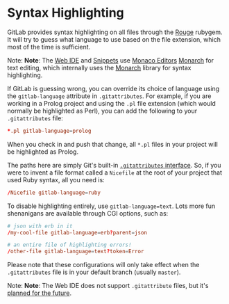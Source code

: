 # Syntax Highlighting

GitLab provides syntax highlighting on all files through the [Rouge](https://rubygems.org/gems/rouge) rubygem. It will try to guess what language to use based on the file extension, which most of the time is sufficient.

Note: **Note**: The [Web IDE](./web_ide/index.md) and [Snippets](../snippets.md) use [Monaco Editors](https://microsoft.github.io/monaco-editor/) [Monarch](https://microsoft.github.io/monaco-editor/) for text editing, which internally uses the [Monarch](https://microsoft.github.io/monaco-editor/monarch.html) library for syntax highlighting.

If GitLab is guessing wrong, you can override its choice of language using the `gitlab-language` attribute in `.gitattributes`. For example, if you are working in a Prolog project and using the `.pl` file extension (which would normally be highlighted as Perl), you can add the following to your `.gitattributes` file:

``` conf
*.pl gitlab-language=prolog
```

When you check in and push that change, all `*.pl` files in your project will be highlighted as Prolog.

The paths here are simply Git's built-in [`.gitattributes` interface](https://git-scm.com/docs/gitattributes). So, if you were to invent a file format called a `Nicefile` at the root of your project that used Ruby syntax, all you need is:

``` conf
/Nicefile gitlab-language=ruby
```

To disable highlighting entirely, use `gitlab-language=text`. Lots more fun shenanigans are available through CGI options, such as:

``` conf
# json with erb in it
/my-cool-file gitlab-language=erb?parent=json

# an entire file of highlighting errors!
/other-file gitlab-language=text?token=Error
```

Please note that these configurations will only take effect when the `.gitattributes` file is in your default branch (usually `master`).

Note: **Note**: The Web IDE does not support `.gitattribute` files, but it's [planned for the future](https://gitlab.com/gitlab-org/gitlab/-/issues/22014).
